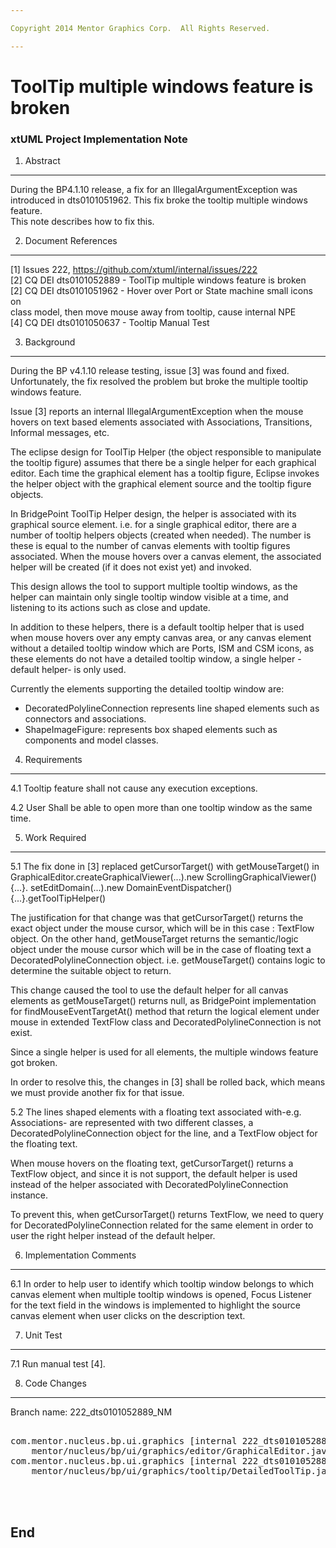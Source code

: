 ```yaml
---

Copyright 2014 Mentor Graphics Corp.  All Rights Reserved.

---
```


# ToolTip multiple windows feature is broken
### xtUML Project Implementation Note


1. Abstract
-----------
  During the BP4.1.10 release, a fix for an IllegalArgumentException was introduced in 
dts0101051962. This fix broke the tooltip multiple windows feature.  
This note describes how to fix this.  

2. Document References
----------------------
[1] Issues 222, https://github.com/xtuml/internal/issues/222  
[2] CQ DEI dts0101052889 - ToolTip multiple windows feature is broken  
[2] CQ DEI dts0101051962 - Hover over Port or  State machine small icons on   
	class model, then move mouse away from tooltip, cause internal NPE  
[4] CQ DEI  dts0101050637 - Tooltip Manual Test  

3. Background
-------------
   During the BP v4.1.10 release testing, issue [3] was found and fixed.
  Unfortunately, the fix resolved the problem but broke the multiple tooltip 
  windows feature.

   Issue [3] reports an internal IllegalArgumentException when the mouse hovers 
  on text based elements  associated with Associations, Transitions, Informal
  messages, etc.
  
   The eclipse design for ToolTip Helper (the object responsible to manipulate 
  the tooltip figure) assumes that there be a single helper for each graphical
  editor. Each time the graphical element has a tooltip figure, Eclipse invokes 
  the helper object with the graphical element source and the tooltip figure 
  objects.

   In BridgePoint ToolTip Helper design, the helper is associated with its 
  graphical source element. i.e. for a single graphical editor, there are a 
  number of tooltip helpers objects (created when needed).  The number is these 
  is equal to the number of canvas elements with tooltip figures associated. 
  When the mouse hovers over a canvas element, the associated helper will be 
  created (if it does not exist yet) and invoked.
 
  This design allows the tool to support multiple tooltip windows, as the helper 
 can maintain only single tooltip window visible at a time, and listening to its
 actions such as close and update.
 
  In addition to these helpers, there is a default tooltip helper that is used 
 when mouse hovers over any empty canvas area, or any canvas element without a 
 detailed tooltip window which are Ports, ISM and CSM icons, as these elements 
 do not have a detailed tooltip window, a single helper -default helper- is only 
 used.  

 Currently the elements supporting the detailed tooltip window are:
 - DecoratedPolylineConnection represents line shaped elements such as 
 connectors and associations.  
 - ShapeImageFigure:  represents box shaped elements such as components and 
 model classes.

4. Requirements
---------------
4.1 Tooltip feature shall not cause any execution exceptions.  

4.2 User Shall be able to open more than one tooltip window as the same time.  

5. Work Required
----------------
5.1 The fix done in [3] replaced getCursorTarget() with getMouseTarget() in  
  GraphicalEditor.createGraphicalViewer(...).new ScrollingGraphicalViewer() {...}.
  setEditDomain(...).new DomainEventDispatcher() {...}.getToolTipHelper()

   The justification for that change was that getCursorTarget() returns the 
  exact object under the mouse cursor, which will be in this case : TextFlow
  object. On the other hand, getMouseTarget returns the semantic/logic 
  object under the mouse cursor which will be in the case of floating text a 
  DecoratedPolylineConnection object.
  i.e. getMouseTarget() contains logic to determine the suitable object to 
  return.  
	
	
   This change caused the tool to use the default helper for all canvas elements 
  as getMouseTarget() returns null, as BridgePoint implementation for
  findMouseEventTargetAt() method that return the logical element under mouse
  in extended TextFlow class and DecoratedPolylineConnection is not exist.
	
	
   Since a single helper is used for all elements, the multiple windows feature
  got broken.  

   In order to resolve this, the changes in [3] shall be rolled back, which 
  means we must provide another fix for that issue.  

5.2 The lines shaped elements with a floating text associated with-e.g. 
  Associations- are represented with two different classes, a 
  DecoratedPolylineConnection object for the line, and a TextFlow object for 
  the floating text.  

   When mouse hovers on the floating text, getCursorTarget() returns a TextFlow
  object, and since it is not support, the default helper is used instead of 
  the helper associated with DecoratedPolylineConnection instance.  

   To prevent this, when getCursorTarget() returns TextFlow, we need to query
  for DecoratedPolylineConnection related for the same element in order
  to user the right helper instead of the default helper.  

6. Implementation Comments
--------------------------
6.1 In order to help user to identify which tooltip window belongs to which
	canvas element when multiple tooltip windows is opened, Focus Listener for
	the text field in the windows is implemented to highlight the source canvas
	element when user clicks on the description text.  

7. Unit Test
------------
7.1 Run manual test [4].  

8. Code Changes
---------------
Branch name: 222_dts0101052889_NM

<pre>

com.mentor.nucleus.bp.ui.graphics [internal 222_dts0101052889_NM]/src/com/
    mentor/nucleus/bp/ui/graphics/editor/GraphicalEditor.java
com.mentor.nucleus.bp.ui.graphics [internal 222_dts0101052889_NM]/src/com/
    mentor/nucleus/bp/ui/graphics/tooltip/DetailedToolTip.java



</pre>

End
---

